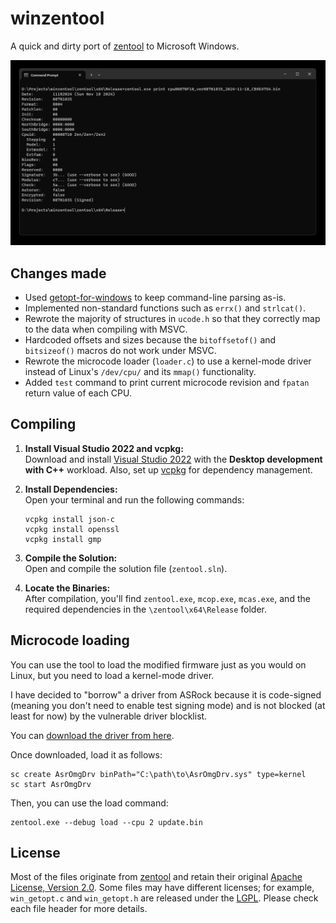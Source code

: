 # winzentool
A quick and dirty port of [zentool](https://github.com/google/security-research/tree/master/pocs/cpus/entrysign/zentool) to Microsoft Windows.

![screenshot](assets/screenshot.png)

## Changes made
- Used [getopt-for-windows](https://github.com/Chunde/getopt-for-windows) to keep command-line parsing as-is.
- Implemented non-standard functions such as `errx()` and `strlcat()`.
- Rewrote the majority of structures in `ucode.h` so that they correctly map to the data when compiling with MSVC.
- Hardcoded offsets and sizes because the `bitoffsetof()` and `bitsizeof()` macros do not work under MSVC.
- Rewrote the microcode loader (`loader.c`) to use a kernel-mode driver instead of Linux's `/dev/cpu/` and its `mmap()` functionality.
- Added `test` command to print current microcode revision and `fpatan` return value of each CPU.

## Compiling

1. **Install Visual Studio 2022 and vcpkg:**  
   Download and install [Visual Studio 2022](https://visualstudio.microsoft.com/) with the **Desktop development with C++** workload. Also, set up [vcpkg](https://github.com/microsoft/vcpkg) for dependency management.

2. **Install Dependencies:**  
   Open your terminal and run the following commands:
   ```
   vcpkg install json-c
   vcpkg install openssl
   vcpkg install gmp
   ```
3. **Compile the Solution:**  
   Open and compile the solution file (`zentool.sln`).

4. **Locate the Binaries:**  
   After compilation, you'll find `zentool.exe`, `mcop.exe`, `mcas.exe`, and the required dependencies in the `\zentool\x64\Release` folder.

## Microcode loading
You can use the tool to load the modified firmware just as you would on Linux, but you need to load a kernel-mode driver.

I have decided to "borrow" a driver from ASRock because it is code-signed (meaning you don't need to enable test signing mode) and is not blocked (at least for now) by the vulnerable driver blocklist.

You can [download the driver from here](https://www.loldrivers.io/drivers/3f39af20-802a-4909-a5de-7f6fe7aab350/).

Once downloaded, load it as follows:

```
sc create AsrOmgDrv binPath="C:\path\to\AsrOmgDrv.sys" type=kernel
sc start AsrOmgDrv
```

Then, you can use the load command:

```
zentool.exe --debug load --cpu 2 update.bin
```

## License
Most of the files originate from [zentool](https://github.com/google/security-research/tree/master/pocs/cpus/entrysign/zentool) and retain their original [Apache License, Version 2.0](http://www.apache.org/licenses/LICENSE-2.0). Some files may have different licenses; for example, `win_getopt.c` and `win_getopt.h` are released under the [LGPL](https://www.gnu.org/licenses/old-licenses/lgpl-2.1.en.html). Please check each file header for more details.
